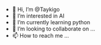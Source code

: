 - 👋 Hi, I’m @Taykigo
- 👀 I’m interested in AI 
- 🌱 I’m currently learning python
- 💞️ I’m looking to collaborate on ...
- 📫 How to reach me ...

<!---
Taykigo/Taykigo is a ✨ special ✨ repository because its `README.md` (this file) appears on your GitHub profile.
You can click the Preview link to take a look at your changes.
--->

